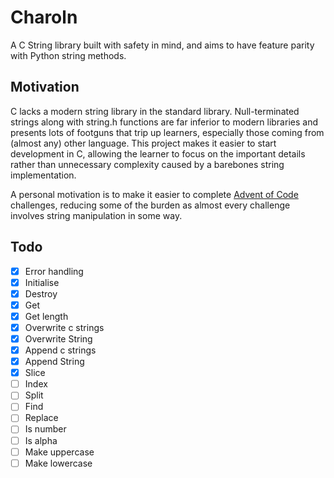 # Charoln

A C String library built with safety in mind, and aims to have feature parity with Python string methods.

## Motivation
C lacks a modern string library in the standard library. Null-terminated strings along with string.h functions are far inferior to modern libraries and presents lots of footguns that trip up learners, especially those coming from (almost any) other language. This project makes it easier to start development in C, allowing the learner to focus on the important details rather than unnecessary complexity caused by a barebones string implementation.

A personal motivation is to make it easier to complete [Advent of Code](https://adventofcode.com/) challenges, reducing some of the burden as almost every challenge involves string manipulation in some way.

## Todo
- [x] Error handling
- [x] Initialise
- [x] Destroy
- [x] Get
- [x] Get length 
- [x] Overwrite c strings
- [x] Overwrite String
- [x] Append c strings
- [x] Append String
- [x] Slice
- [ ] Index
- [ ] Split
- [ ] Find
- [ ] Replace
- [ ] Is number
- [ ] Is alpha
- [ ] Make uppercase
- [ ] Make lowercase
